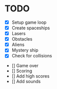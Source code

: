 # TODO

- [x] Setup game loop
- [x] Create spaceships
- [x] Lasers
- [x] Obstacles
- [x] Aliens
- [x] Mystery ship
- [x] Check for collisions
- [] Game over
- [] Scoring
- [] Add high scores
- [] Add sounds